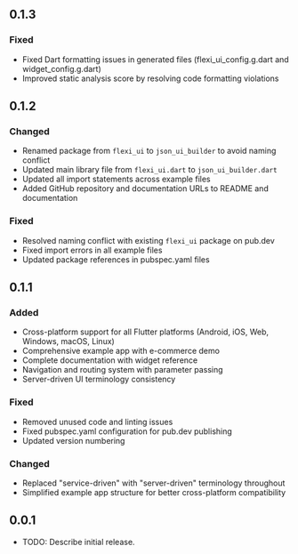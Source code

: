 ## 0.1.3

### Fixed
- Fixed Dart formatting issues in generated files (flexi_ui_config.g.dart and widget_config.g.dart)
- Improved static analysis score by resolving code formatting violations

## 0.1.2

### Changed
- Renamed package from `flexi_ui` to `json_ui_builder` to avoid naming conflict
- Updated main library file from `flexi_ui.dart` to `json_ui_builder.dart`
- Updated all import statements across example files
- Added GitHub repository and documentation URLs to README and documentation

### Fixed
- Resolved naming conflict with existing `flexi_ui` package on pub.dev
- Fixed import errors in all example files
- Updated package references in pubspec.yaml files

## 0.1.1

### Added
- Cross-platform support for all Flutter platforms (Android, iOS, Web, Windows, macOS, Linux)
- Comprehensive example app with e-commerce demo
- Complete documentation with widget reference
- Navigation and routing system with parameter passing
- Server-driven UI terminology consistency

### Fixed
- Removed unused code and linting issues
- Fixed pubspec.yaml configuration for pub.dev publishing
- Updated version numbering

### Changed
- Replaced "service-driven" with "server-driven" terminology throughout
- Simplified example app structure for better cross-platform compatibility

## 0.0.1

* TODO: Describe initial release.
